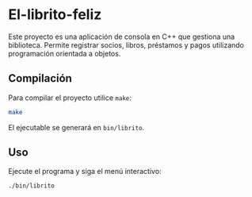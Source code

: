 # El-librito-feliz

Este proyecto es una aplicación de consola en C++ que gestiona una biblioteca.
Permite registrar socios, libros, préstamos y pagos utilizando programación
orientada a objetos.

## Compilación

Para compilar el proyecto utilice `make`:

```bash
make
```

El ejecutable se generará en `bin/librito`.

## Uso

Ejecute el programa y siga el menú interactivo:

```bash
./bin/librito
```

